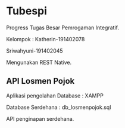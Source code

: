 # Tubespi
Progress Tugas Besar Pemrogaman Integratif.

Kelompok :
Katherin-191402078

Sriwahyuni-191402045

Mengunakan REST Native.

## API Losmen Pojok
Aplikasi pengolahan Database : XAMPP

Database Serdehana : db_losmenpojok.sql

API penginapan serdehana.
